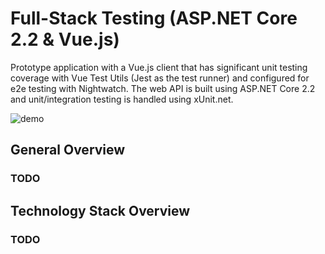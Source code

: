 # Full-Stack Testing (ASP.NET Core 2.2 & Vue.js)
Prototype application with a Vue.js client that has significant unit testing coverage with Vue Test Utils (Jest as the test runner) and configured for e2e testing with Nightwatch. The web API is built using ASP.NET Core 2.2 and unit/integration testing is handled using xUnit.net.

![demo](https://j.gifs.com/vllpXr.gif)

## General Overview

### TODO

## Technology Stack Overview

### TODO
